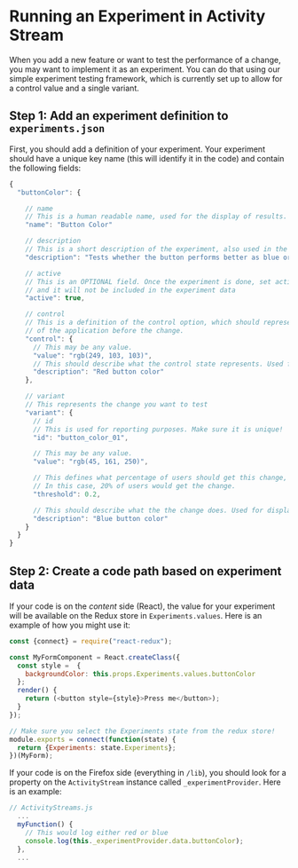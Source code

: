 # Running an Experiment in Activity Stream

When you add a new feature or want to test the performance of a change, you may want to implement it as an experiment. You can do that using our simple experiment testing framework, which is currently set up to allow for a control value and a single variant.

## Step 1: Add an experiment definition to `experiments.json`

First, you should add a definition of your experiment. Your experiment should have a unique key name (this will identify it in the code) and contain the following fields:

```js
{
  "buttonColor": {

    // name
    // This is a human readable name, used for the display of results.
    "name": "Button Color"

    // description
    // This is a short description of the experiment, also used in the display of results.
    "description": "Tests whether the button performs better as blue or red",

    // active
    // This is an OPTIONAL field. Once the experiment is done, set active to false,
    // and it will not be included in the experiment data
    "active": true,

    // control
    // This is a definition of the control option, which should represent the state
    // of the application before the change.
    "control": {
      // This may be any value.
      "value": "rgb(249, 103, 103)",
      // This should describe what the control state represents. Used for display.
      "description": "Red button color"
    },

    // variant
    // This represents the change you want to test
    "variant": {
      // id
      // This is used for reporting purposes. Make sure it is unique!
      "id": "button_color_01",

      // This may be any value.
      "value": "rgb(45, 161, 250)",

      // This defines what percentage of users should get this change, as a decimal value < 1.
      // In this case, 20% of users would get the change.
      "threshold": 0.2,

      // This should describe what the the change does. Used for display.
      "description": "Blue button color"
    }
  }
}
```

## Step 2: Create a code path based on experiment data

If your code is on the *content* side (React), the value for your experiment will be available on the Redux store in `Experiments.values`. Here is an example of how you might use it:

```js
const {connect} = require("react-redux");

const MyFormComponent = React.createClass({
  const style =  {
    backgroundColor: this.props.Experiments.values.buttonColor
  };
  render() {
    return (<button style={style}>Press me</button>);
  }
});

// Make sure you select the Experiments state from the redux store!
module.exports = connect(function(state) {
  return {Experiments: state.Experiments};
})(MyForm);
```

If your code is on the Firefox side (everything in `/lib`), you should look for a property on the `ActivityStream` instance called `_experimentProvider`. Here is an example:

```js
// ActivityStreams.js
  ...
  myFunction() {
    // This would log either red or blue
    console.log(this._experimentProvider.data.buttonColor);
  },
  ...
```
